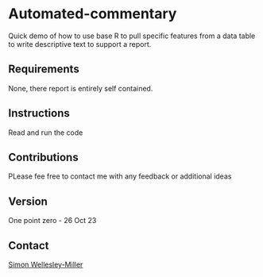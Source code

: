 # Automated-commentary
Quick demo of how to use base R to pull specific features from a data table to write descriptive text to support a report.

## Requirements
None, there report is entirely self contained.

## Instructions
Read and run the code

## Contributions
PLease fee free to contact me with any feedback or additional ideas

## Version
One point zero - 26 Oct 23

## Contact
[Simon Wellesley-Miller](mailto:Simon.Wellesley-Miller@nhs.net)
